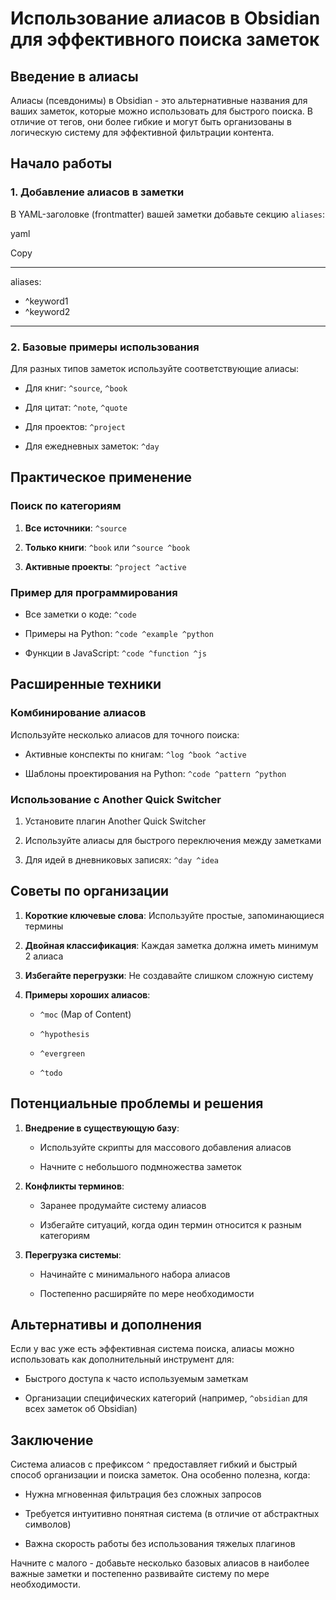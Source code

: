 
# Использование алиасов в Obsidian для эффективного поиска заметок

## Введение в алиасы

Алиасы (псевдонимы) в Obsidian - это альтернативные названия для ваших заметок, которые можно использовать для быстрого поиска. В отличие от тегов, они более гибкие и могут быть организованы в логическую систему для эффективной фильтрации контента.

## Начало работы

### 1. Добавление алиасов в заметки

В YAML-заголовке (frontmatter) вашей заметки добавьте секцию `aliases`:

yaml

Copy

---
aliases:
  - ^keyword1
  - ^keyword2
---

### 2. Базовые примеры использования

Для разных типов заметок используйте соответствующие алиасы:

- Для книг: `^source`, `^book`
    
- Для цитат: `^note`, `^quote`
    
- Для проектов: `^project`
    
- Для ежедневных заметок: `^day`
    

## Практическое применение

### Поиск по категориям

1. **Все источники**: `^source`
    
2. **Только книги**: `^book` или `^source ^book`
    
3. **Активные проекты**: `^project ^active`
    

### Пример для программирования

- Все заметки о коде: `^code`
    
- Примеры на Python: `^code ^example ^python`
    
- Функции в JavaScript: `^code ^function ^js`
    

## Расширенные техники

### Комбинирование алиасов

Используйте несколько алиасов для точного поиска:

- Активные конспекты по книгам: `^log ^book ^active`
    
- Шаблоны проектирования на Python: `^code ^pattern ^python`
    

### Использование с Another Quick Switcher

1. Установите плагин Another Quick Switcher
    
2. Используйте алиасы для быстрого переключения между заметками
    
3. Для идей в дневниковых записях: `^day ^idea`
    

## Советы по организации

1. **Короткие ключевые слова**: Используйте простые, запоминающиеся термины
    
2. **Двойная классификация**: Каждая заметка должна иметь минимум 2 алиаса
    
3. **Избегайте перегрузки**: Не создавайте слишком сложную систему
    
4. **Примеры хороших алиасов**:
    
    - `^moc` (Map of Content)
        
    - `^hypothesis`
        
    - `^evergreen`
        
    - `^todo`
        

## Потенциальные проблемы и решения

1. **Внедрение в существующую базу**:
    
    - Используйте скрипты для массового добавления алиасов
        
    - Начните с небольшого подмножества заметок
        
2. **Конфликты терминов**:
    
    - Заранее продумайте систему алиасов
        
    - Избегайте ситуаций, когда один термин относится к разным категориям
        
3. **Перегрузка системы**:
    
    - Начинайте с минимального набора алиасов
        
    - Постепенно расширяйте по мере необходимости
        

## Альтернативы и дополнения

Если у вас уже есть эффективная система поиска, алиасы можно использовать как дополнительный инструмент для:

- Быстрого доступа к часто используемым заметкам
    
- Организации специфических категорий (например, `^obsidian` для всех заметок об Obsidian)
    

## Заключение

Система алиасов с префиксом `^` предоставляет гибкий и быстрый способ организации и поиска заметок. Она особенно полезна, когда:

- Нужна мгновенная фильтрация без сложных запросов
    
- Требуется интуитивно понятная система (в отличие от абстрактных символов)
    
- Важна скорость работы без использования тяжелых плагинов
    

Начните с малого - добавьте несколько базовых алиасов в наиболее важные заметки и постепенно развивайте систему по мере необходимости.